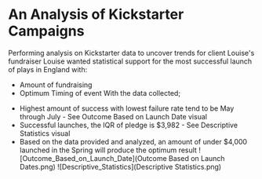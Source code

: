 # An Analysis of Kickstarter Campaigns
 Performing analysis on Kickstarter data to uncover trends for client Louise's fundraiser
 Louise wanted statistical support for the most successful launch of plays in England with:
- Amount of fundraising
- Optimum Timing of event
With the data collected;
* Highest amount of success with lowest failure rate tend to be May through July - See Outcome Based on Launch Date visual
* Successful launches, the IQR of pledge is $3,982 - See Descriptive Statistics visual
* Based on the data provided and analyzed, an amount of under $4,000 launched in the Spring will produce the optimum result
![Outcome_Based_on_Launch_Date](Outcome Based on Launch Dates.png)
![Descriptive_Statistics](Descriptive Statistics.png)
